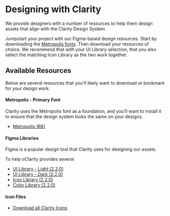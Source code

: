 # Designing with Clarity

We provide designers with a number of resources to help them design assets that align with the Clarity Design System.

Jumpstart your project with our Figma-based design resources. Start by downloading the [Metropolis fonts](https://github.com/chrismsimpson/Metropolis). Then download your resources of choice. We recommend that with your UI Library selection, that you also select the matching Icon Library as the two work together.

## Available Resources

Below are several resources that you'll likely want to download or bookmark for your design work.

#### Metropolis - Primary Font

Clarity uses the Metropolis font as a foundation, and you'll want to install it to ensure that the design system looks the same on your designs.

- [Metropolis (R8)](https://github.com/chrismsimpson/Metropolis/archive/r8.zip)

#### Figma Libraries

Figma is a popular design tool that Clarity uses for designing our assets.

To help oClarity provides several

- [UI Library - Light (2.2.0)](https://www.figma.com/file/v2mkhzKQdhECXOx8BElgdA/Clarity-UI-Library-light-2.2.0)
- [UI Library - Dark (2.2.0)](https://www.figma.com/file/wRYSrWSffZXcdQuiolwkym/Clarity-UI-Library-dark-2.2.0)
- [Icon Library (2.2.0)](https://www.figma.com/file/40gaW7S2yP7B0ME6QNDEsR/Clarity-Icons-2.2.0)
- [Color Library (2.2.0)](https://www.figma.com/file/mxn3xoLg2mkjMqf5GGYUzw/Clarity-Colors-2.2.0)

#### Icon Files

- [Download all Clarity Icons](https://github.com/vmware/clarity-assets/archive/master.zip)
